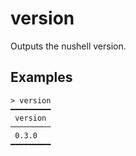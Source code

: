 # version

Outputs the nushell version.

## Examples 

```shell
> version
━━━━━━━━━
 version 
─────────
 0.3.0 
━━━━━━━━━
```
